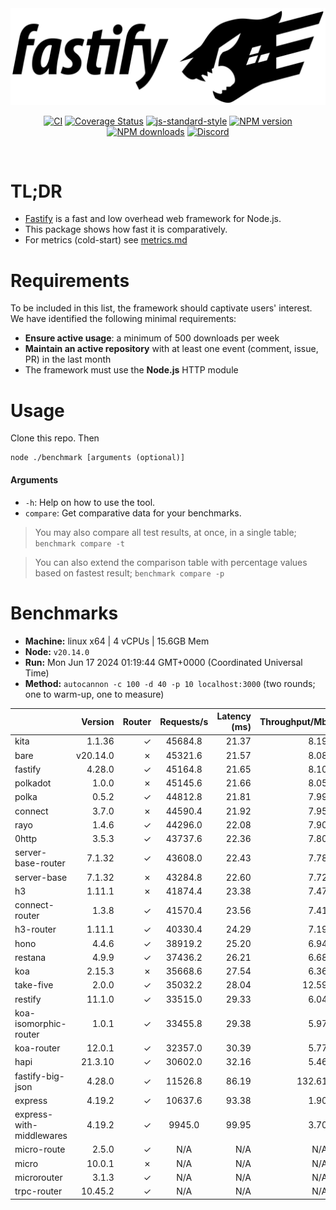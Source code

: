 <div align="center">
  <img src="https://github.com/fastify/graphics/raw/HEAD/fastify-landscape-outlined.svg" width="650" height="auto"/>
</div>

<div align="center">

[![CI](https://github.com/fastify/fastify/workflows/ci/badge.svg)](https://github.com/fastify/fastify/actions/workflows/ci.yml)
[![Coverage Status](https://coveralls.io/repos/github/fastify/fastify/badge.svg?branch=master)](https://coveralls.io/github/fastify/fastify?branch=master)
[![js-standard-style](https://img.shields.io/badge/code%20style-standard-brightgreen.svg?style=flat)](http://standardjs.com/)
[![NPM version](https://img.shields.io/npm/v/fastify.svg?style=flat)](https://www.npmjs.com/package/fastify)
[![NPM downloads](https://img.shields.io/npm/dm/fastify.svg?style=flat)](https://www.npmjs.com/package/fastify) [![Discord](https://img.shields.io/discord/725613461949906985)](https://discord.gg/fastify)

</div>
<br />

# TL;DR

* [Fastify](https://github.com/fastify/fastify) is a fast and low overhead web framework for Node.js.
* This package shows how fast it is comparatively.
* For metrics (cold-start) see [metrics.md](./METRICS.md)

# Requirements

To be included in this list, the framework should captivate users' interest. We have identified the following minimal requirements:
- **Ensure active usage**: a minimum of 500 downloads per week
- **Maintain an active repository** with at least one event (comment, issue, PR) in the last month
- The framework must use the **Node.js** HTTP module

# Usage

Clone this repo. Then 

```
node ./benchmark [arguments (optional)]
```

#### Arguments

* `-h`: Help on how to use the tool.
* `compare`: Get comparative data for your benchmarks.

> You may also compare all test results, at once, in a single table; `benchmark compare -t`

> You can also extend the comparison table with percentage values based on fastest result; `benchmark compare -p`
# Benchmarks

* __Machine:__ linux x64 | 4 vCPUs | 15.6GB Mem
* __Node:__ `v20.14.0`
* __Run:__ Mon Jun 17 2024 01:19:44 GMT+0000 (Coordinated Universal Time)
* __Method:__ `autocannon -c 100 -d 40 -p 10 localhost:3000` (two rounds; one to warm-up, one to measure)

|                          | Version  | Router | Requests/s | Latency (ms) | Throughput/Mb |
| :--                      | --:      | --:    | :-:        | --:          | --:           |
| kita                     | 1.1.36   | ✓      | 45684.8    | 21.37        | 8.19          |
| bare                     | v20.14.0 | ✗      | 45321.6    | 21.57        | 8.08          |
| fastify                  | 4.28.0   | ✓      | 45164.8    | 21.65        | 8.10          |
| polkadot                 | 1.0.0    | ✗      | 45145.6    | 21.66        | 8.05          |
| polka                    | 0.5.2    | ✓      | 44812.8    | 21.81        | 7.99          |
| connect                  | 3.7.0    | ✗      | 44590.4    | 21.92        | 7.95          |
| rayo                     | 1.4.6    | ✓      | 44296.0    | 22.08        | 7.90          |
| 0http                    | 3.5.3    | ✓      | 43737.6    | 22.36        | 7.80          |
| server-base-router       | 7.1.32   | ✓      | 43608.0    | 22.43        | 7.78          |
| server-base              | 7.1.32   | ✗      | 43284.8    | 22.60        | 7.72          |
| h3                       | 1.11.1   | ✗      | 41874.4    | 23.38        | 7.47          |
| connect-router           | 1.3.8    | ✓      | 41570.4    | 23.56        | 7.41          |
| h3-router                | 1.11.1   | ✓      | 40330.4    | 24.29        | 7.19          |
| hono                     | 4.4.6    | ✓      | 38919.2    | 25.20        | 6.94          |
| restana                  | 4.9.9    | ✓      | 37436.2    | 26.21        | 6.68          |
| koa                      | 2.15.3   | ✗      | 35668.6    | 27.54        | 6.36          |
| take-five                | 2.0.0    | ✓      | 35032.2    | 28.04        | 12.59         |
| restify                  | 11.1.0   | ✓      | 33515.0    | 29.33        | 6.04          |
| koa-isomorphic-router    | 1.0.1    | ✓      | 33455.8    | 29.38        | 5.97          |
| koa-router               | 12.0.1   | ✓      | 32357.0    | 30.39        | 5.77          |
| hapi                     | 21.3.10  | ✓      | 30602.0    | 32.16        | 5.46          |
| fastify-big-json         | 4.28.0   | ✓      | 11526.8    | 86.19        | 132.61        |
| express                  | 4.19.2   | ✓      | 10637.6    | 93.38        | 1.90          |
| express-with-middlewares | 4.19.2   | ✓      | 9945.0     | 99.95        | 3.70          |
| micro-route              | 2.5.0    | ✓      | N/A        | N/A          | N/A           |
| micro                    | 10.0.1   | ✗      | N/A        | N/A          | N/A           |
| microrouter              | 3.1.3    | ✓      | N/A        | N/A          | N/A           |
| trpc-router              | 10.45.2  | ✓      | N/A        | N/A          | N/A           |
